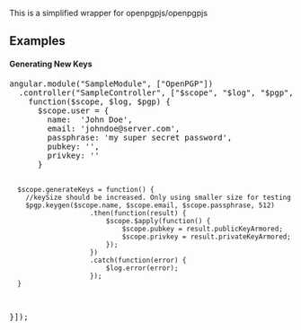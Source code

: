 This is a simplified wrapper for openpgpjs/openpgpjs

<h2>Examples</h2>

<h4>Generating New Keys</h4>
<pre>
angular.module("SampleModule", ["OpenPGP"])
  .controller("SampleController", ["$scope", "$log", "$pgp", 
    function($scope, $log, $pgp) {
      $scope.user = {
        name:  'John Doe',
        email: 'johndoe@server.com',
        passphrase: 'my super secret password',
        pubkey: '',
        privkey: ''
      }
      
      $scope.generateKeys = function() {
        //keySize should be increased. Only using smaller size for testing
        $pgp.keygen($scope.name, $scope.email, $scope.passphrase, 512) 
    					.then(function(result) {
    						$scope.$apply(function() {
    							$scope.pubkey = result.publicKeyArmored;
    							$scope.privkey = result.privateKeyArmored;
    						});
    					})
    					.catch(function(error) {
    						$log.error(error);
    					});
      }
}]);
</pre>
